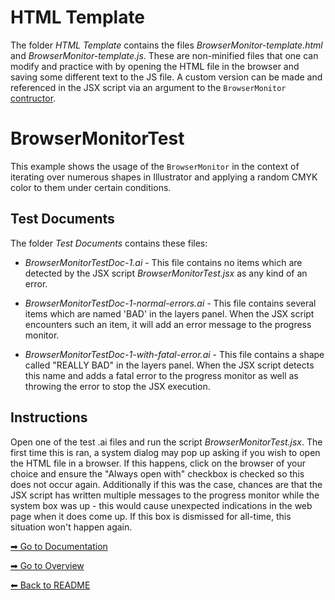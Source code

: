 # HTML Template
The folder _HTML Template_ contains the files _BrowserMonitor-template.html_ and _BrowserMonitor-template.js_. These are non-minified files that one can modify and practice with by opening the HTML file in the browser and saving some different text to the JS file. A custom version can be made and referenced in the JSX script via an argument to the `BrowserMonitor` [contructor](Documentation.md#BrowserMonitor%20Contructor%20Arguments).

# BrowserMonitorTest
This example shows the usage of the `BrowserMonitor` in the context of iterating over numerous shapes in Illustrator and applying a random CMYK color to them under certain conditions.

## Test Documents
The folder _Test Documents_ contains these files:

* 
	_BrowserMonitorTestDoc-1<area>.ai_ - This file contains no items which are detected by the JSX script _BrowserMonitorTest.jsx_ as any kind of an error.

* _BrowserMonitorTestDoc-1-normal-errors<area>.ai_ - This file contains several items which are named 'BAD' in the layers panel. When the JSX script encounters such an item, it will add an error message to the progress monitor.

* _BrowserMonitorTestDoc-1-with-fatal-error<area>.ai_ - This file contains a shape called "REALLY BAD" in the layers panel. When the JSX script detects this name and adds a fatal error to the progress monitor as well as throwing the error to stop the JSX execution.

## Instructions
Open one of the test .ai files and run the script _BrowserMonitorTest.jsx_. The first time this is ran, a system dialog may pop up asking if you wish to open the HTML file in a browser. If this happens, click on the browser of your choice and ensure the "Always open with" checkbox is checked so this does not occur again. Additionally if this was the case, chances are that the JSX script has written multiple messages to the progress monitor while the system box was up - this would cause unexpected indications in the web page when it does come up. If this box is dismissed for all-time, this situation won't happen again.

[➡ Go to Documentation](Documentation.md)

[➡ Go to Overview](Overview.md)

[⬅ Back to README](README.md)
